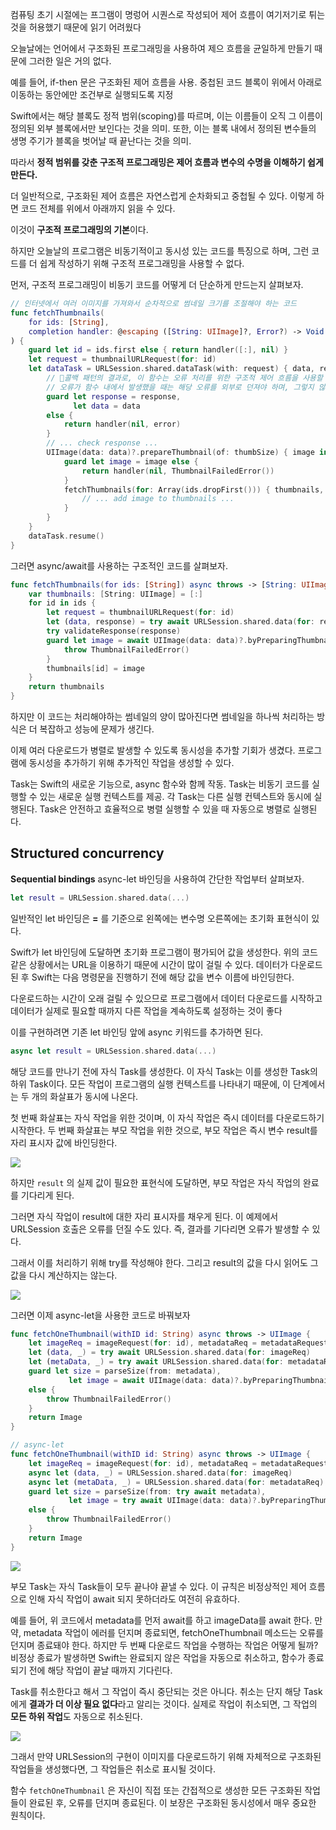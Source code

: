 컴퓨팅 초기 시절에는 프그램이 명렁어 시퀀스로 작성되어 제어 흐름이 여기저기로 튀는 것을 허용했기 때문에 읽기 어려웠다

오늘날에는 언어에서 구조화된 프로그래밍을 사용하여 제으 흐름을 균일하게 만들기 때문에 그러한 일은 거의 없다.

예를 들어, if-then 문은 구조화된 제어 흐름을 사용. 중첩된 코드 블록이 위에서 아래로 이동하는 동안에만 조건부로 실행되도록 지정

Swift에서는 해당 블록도 정적 범위(scoping)를 따르며, 이는 이름들이 오직 그 이름이 정의된 외부 블록에서만 보인다는 것을 의미. 또한, 이는 블록 내에서 정의된 변수들의 생명 주기가 블록을 벗어날 때 끝난다는 것을 의미.

따라서 **정적 범위를 갖춘 구조적 프로그래밍은 제어 흐름과 변수의 수명을 이해하기 쉽게 만든다.**

더 일반적으로, 구조화된 제어 흐름은 자연스럽게 순차화되고 중첩될 수 있다. 이렇게 하면 코드 전체를 위에서 아래까지 읽을 수 있다.

이것이 **구조적 프로그래밍의 기본**이다.

하지만 오늘날의 프로그램은 비동기적이고 동시성 있는 코드를 특징으로 하며, 그런 코드를 더 쉽게 작성하기 위해 구조적 프로그래밍을 사용할 수 없다.

먼저, 구조적 프로그래밍이 비동기 코드를 어떻게 더 단순하게 만드는지 살펴보자.

```swift
// 인터넷에서 여러 이미지를 가져와서 순차적으로 썸네일 크기를 조절해야 하는 코드
func fetchThumbnails(
    for ids: [String],
    completion handler: @escaping ([String: UIImage]?, Error?) -> Void
) {
    guard let id = ids.first else { return handler([:], nil) }
    let request = thumbnailURLRequest(for: id)
    let dataTask = URLSession.shared.dataTask(with: request) { data, response, error in
        // 콜백 패턴의 결과로, 이 함수는 오류 처리를 위한 구조적 제어 흐름을 사용할 수 없다.
        // 오류가 함수 내에서 발생했을 때는 해당 오류를 외부로 던져야 하며, 그렇지 않으면 구조적 제어 흐름을 통해 오류를 처리하는 것이 의미가 없다
        guard let response = response,
              let data = data
        else {
            return handler(nil, error)
        }
        // ... check response ...
        UIImage(data: data)?.prepareThumbnail(of: thumbSize) { image in
            guard let image = image else {
                return handler(nil, ThumbnailFailedError())
            }
            fetchThumbnails(for: Array(ids.dropFirst())) { thumbnails, error in
                // ... add image to thumbnails ...
            }
        }
    }
    dataTask.resume()
}
```

그러면 async/await를 사용하는 구조적인 코드를 살펴보자.

```swift
func fetchThumbnails(for ids: [String]) async throws -> [String: UIImage] {
    var thumbnails: [String: UIImage] = [:]
    for id in ids {
        let request = thumbnailURLRequest(for: id)
        let (data, response) = try await URLSession.shared.data(for: request)
        try validateResponse(response)
        guard let image = await UIImage(data: data)?.byPreparingThumbnail(ofSize: thumbSize) else {
            throw ThumbnailFailedError()
        }
        thumbnails[id] = image
    }
    return thumbnails
}
```

하지만 이 코드는 처리해야하는 썸네일의 양이 많아진다면 썸네일을 하나씩 처리하는 방식은 더 복잡하고 성능에 문제가 생긴다.

이제 여러 다운로드가 병렬로 발생할 수 있도록 동시성을 추가할 기회가 생겼다. 프로그램에 동시성을 추가하기 위해 추가적인 작업을 생성할 수 있다. 

Task는 Swift의 새로운 기능으로, async 함수와 함께 작동. Task는 비동기 코드를 실행할 수 있는 새로운 실행 컨텍스트를 제공. 각 Task는 다른 실행 컨텍스트와 동시에 실행된다. Task은 안전하고 효율적으로 병렬 실행할 수 있을 때 자동으로 병렬로 실행된다.
## Structured concurrency
**Sequential bindings**
async-let 바인딩을 사용하여 간단한 작업부터 살펴보자.

```swift
let result = URLSession.shared.data(...)
```

일반적인 let 바인딩은 **=** 를 기준으로 왼쪽에는 변수명 오른쪽에는 초기화 표현식이 있다. 

Swift가 let 바인딩에 도달하면 초기화 프로그램이 평가되어 값을 생성한다. 위의 코드 같은 상황에서는 URL을 이용하기 때문에 시간이 많이 걸릴 수 있다. 데이터가 다운로드된 후 Swift는 다음 명령문을 진행하기 전에 해당 값을 변수 이름에 바인딩한다. 

다운로드하는 시간이 오래 걸릴 수 있으므로 프로그램에서 데이터 다운로드를 시작하고 데이터가 실제로 필요할 때까지 다른 작업을 계속하도록 설정하는 것이 좋다

이를 구현하려면 기존 let 바인딩 앞에 async 키워드를 추가하면 된다.

```swift
async let result = URLSession.shared.data(...)
```

해당 코드를 만나기 전에 자식 Task를 생성한다. 이 자식 Task는 이를 생성한 Task의 하위 Task이다. 모든 작업이 프로그램의 실행 컨텍스트를 나타내기 때문에, 이 단계에서는 두 개의 화살표가 동시에 나온다.

첫 번째 화살표는 자식 작업을 위한 것이며, 이 자식 작업은 즉시 데이터를 다운로드하기 시작한다. 두 번째 화살표는 부모 작업을 위한 것으로, 부모 작업은 즉시 변수 result를 자리 표시자 값에 바인딩한다.

![](iOS/WWDC/WWDC%2021/Explore%20structured%20concurrency%20in%20Swift/Pasted%20image%2020250318120627.png)

하지만 `result` 의 실제 값이 필요한 표현식에 도달하면, 부모 작업은 자식 작업의 완료를 기다리게 된다. 

그러면 자식 작업이 result에 대한 자리 표시자를 채우게 된다. 이 예제에서 URLSession 호출은 오류를 던질 수도 있다. 즉, 결과를 기다리면 오류가 발생할 수 있다. 

그래서 이를 처리하기 위해 try를 작성해야 한다. 그리고 result의 값을 다시 읽어도 그 값을 다시 계산하지는 않는다.

![](iOS/WWDC/WWDC%2021/Explore%20structured%20concurrency%20in%20Swift/Pasted%20image%2020250318120849.png)

그러면 이제 async-let을 사용한 코드로 바꿔보자

```swift
func fetchOneThumbnail(withID id: String) async throws -> UIImage {
    let imageReq = imageRequest(for: id), metadataReq = metadataRequest(for: id)
    let (data, _) = try await URLSession.shared.data(for: imageReq)
    let (metaData, _) = try await URLSession.shared.data(for: metadataReq)
    guard let size = parseSize(from: metadata),
             let image = await UIImage(data: data)?.byPreparingThumbnail(ofSize: size)
    else {
        throw ThumbnailFailedError()
    }
    return Image
}

// async-let
func fetchOneThumbnail(withID id: String) async throws -> UIImage {
    let imageReq = imageRequest(for: id), metadataReq = metadataRequest(for: id)
    async let (data, _) = URLSession.shared.data(for: imageReq)
    async let (metaData, _) = URLSession.shared.data(for: metadataReq)
    guard let size = parseSize(from: try await metadata),
             let image = try await UIImage(data: data)?.byPreparingThumbnail(ofSize: size)
    else {
        throw ThumbnailFailedError()
    }
    return Image
}
```

![](iOS/WWDC/WWDC%2021/Explore%20structured%20concurrency%20in%20Swift/Pasted%20image%2020250318150239.png)

부모 Task는 자식 Task들이 모두 끝나야 끝낼 수 있다. 이 규칙은 비정상적인 제어 흐름으로 인해 자식 작업이 await 되지 못하더라도 여전히 유효하다. 

예를 들어, 위 코드에서 metadata를 먼저 await를 하고 imageData를 await 한다. 만약, metadata 작업이 에러를 던지며 종료되면, fetchOneThumbnail 메소드는 오류를 던지며 종료돼야 한다. 하지만 두 번째 다운로드 작업을 수행하는 작업은 어떻게 될까? 비정상 종료가 발생하면 Swift는 완료되지 않은 작업을 자동으로 취소하고, 함수가 종료되기 전에 해당 작업이 끝날 때까지 기다린다.

Task를 취소한다고 해서 그 작업이 즉시 중단되는 것은 아니다. 취소는 단지 해당 Task에게 **결과가 더 이상 필요 없다**라고 알리는 것이다. 실제로 작업이 취소되면, 그 작업의 **모든 하위 작업**도 자동으로 취소된다.

![](iOS/WWDC/WWDC%2021/Explore%20structured%20concurrency%20in%20Swift/Pasted%20image%2020250318151451.png)

그래서 만약 URLSession의 구현이 이미지를 다운로드하기 위해 자체적으로 구조화된 작업들을 생성했다면, 그 작업들은 취소로 표시될 것이다.

함수 `fetchOneThumbnail` 은 자신이 직접 또는 간접적으로 생성한 모든 구조화된 작업들이 완료된 후, 오류를 던지며 종료된다. 이 보장은 구조화된 동시성에서 매우 중요한 원칙이다.